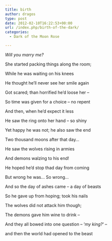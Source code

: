 ```yaml
---
title: birth
author: dragos
type: post
date: 2012-02-10T16:22:53+00:00
url: /index.php/birth-of-the-dark/
categories:
  - Dark of the Moon Rose

---
```

_Will you marry me?_

She started packing things along the room;
  
While he was waiting on his knees
  
He thought he&#8217;ll never see her smile again
  
Got scared; than horrified he&#8217;d loose her &#8211;
  
So time was given for a choice &#8211; no repent
  
And then, when he&#8217;d expect it less
  
He saw the ring onto her hand &#8211; so shiny<!--more-->

Yet happy he was not; he also saw the end
  
Two thousand moons after that day&#8230;
  
He saw the wolves rising in armies
  
And demons walzing to his end!
  
He hoped he&#8217;d stop thad day from coming
  
But wrong he was&#8230; So wrong&#8230;

And so the day of ashes came &#8211; a day of beasts
  
So he gave up from hoping; took his nails
  
The wolves did not attack him though;
  
The demons gave him wine to drink &#8211;
  
And they all bowed into one question &#8211; &#8216;_my king?_&#8216; &#8211;
  
and then the world had opened to the beast